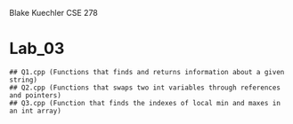 Blake Kuechler
CSE 278

# Lab_03
    ## Q1.cpp (Functions that finds and returns information about a given string)
    ## Q2.cpp (Functions that swaps two int variables through references and pointers)
    ## Q3.cpp (Function that finds the indexes of local min and maxes in an int array)
